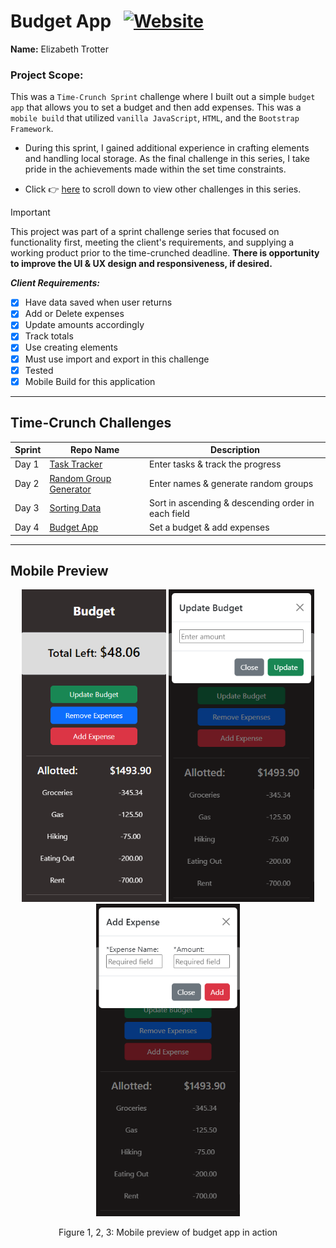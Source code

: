 # Budget App &nbsp;&nbsp;<a href="https://budgetapp-rose.vercel.app/">![Website](https://img.shields.io/website?url=https%3A%2F%2Fbudgetapp-rose.vercel.app%2F&up_message=ONLINE&up_color=355E3B&down_message=OFFLINE&down_color=8B0000&style=for-the-badge&logo=vercel)</a>

**Name:** Elizabeth Trotter

### Project Scope: 

This was a `Time-Crunch Sprint` challenge where I built out a simple `budget app` that allows you to set a budget and then add expenses. This was a `mobile build` that utilized `vanilla JavaScript`, `HTML`, and the `Bootstrap Framework`. 

- During this sprint, I gained additional experience in crafting elements and handling local storage. As the final challenge in this series, I take pride in the achievements made within the set time constraints.

- Click :point_right: [here](#time-crunch-challenges) to scroll down to view other challenges in this series.

> [!IMPORTANT]  
> This project was part of a sprint challenge series that focused on functionality first, meeting the client's requirements, and supplying a working product prior to the time-crunched deadline. **There is opportunity to improve the UI & UX design and responsiveness, if desired.**

***Client Requirements:***

- [x] Have data saved when user returns
- [x] Add or Delete expenses
- [x] Update amounts accordingly
- [x] Track totals
- [x] Use creating elements
- [x] Must use import and export in this challenge
- [x] Tested
- [x] Mobile Build for this application
&nbsp;
---

## Time-Crunch Challenges

| Sprint | Repo Name | Description |
| --- | --- | --- |
| Day 1 | [Task Tracker](https://github.com/et120/tasktracker) | Enter tasks & track the progress | 
| Day 2 | [Random Group Generator](https://github.com/et120/randomnamegeneratorgroups) | Enter names & generate random groups |
| Day 3 | [Sorting Data](https://github.com/et120/sortingdata) | Sort in ascending & descending order in each field |
| Day 4 | [Budget App](https://github.com/et120/budgetapp) | Set a budget & add expenses |

---

## Mobile Preview

<div align="center">
<img src="./assets/mobilepreview.png" alt="Mobile preview" height="500">
<img src="./assets/updatebudgetpreview.png" alt="Mobile preview" height="500">
<img src="./assets/addexpensepreview.png" alt="Mobile preview" height="500">
<p>Figure 1, 2, 3: Mobile preview of budget app in action</p>
</div>
